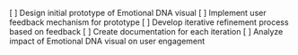 [ ] Design initial prototype of Emotional DNA visual
[ ] Implement user feedback mechanism for prototype
[ ] Develop iterative refinement process based on feedback
[ ] Create documentation for each iteration
[ ] Analyze impact of Emotional DNA visual on user engagement